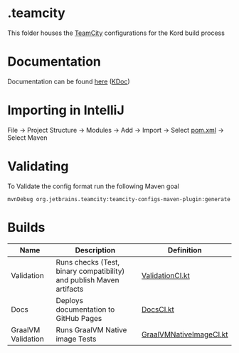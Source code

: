 # .teamcity

This folder houses the [TeamCity](https://jetbrains.com/teamcity) configurations for the Kord build process

# Documentation

Documentation can be
found [here](https://www.jetbrains.com/help/teamcity/kotlin-dsl.html) ([KDoc](https://kord.teamcity.com/app/dsl-documentation/index.html))

# Importing in IntelliJ

File -> Project Structure -> Modules -> Add -> Import ->
Select [pom.xml](pom.xml) -> Select Maven

# Validating

To Validate the config format run the following Maven goal

```shell
mvnDebug org.jetbrains.teamcity:teamcity-configs-maven-plugin:generate
```

# Builds

| Name               | Description                                                          | Definition                                         |
|--------------------|----------------------------------------------------------------------|----------------------------------------------------|
| Validation         | Runs checks (Test, binary compatibility) and publish Maven artifacts | [ValidationCI.kt](ValidationCI.kt)                 |
| Docs               | Deploys documentation to GitHub Pages                                | [DocsCI.kt](DocsCI.kt)                             |
| GraalVM Validation | Runs GraalVM Native image Tests                                      | [GraalVMNativeImageCI.kt](GraalVMNativeImageCI.kt) |
